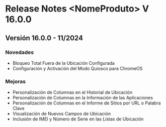 # Release Notes \<NomeProduto> V 16.0.0

## **Versión 16.0.0 - 11/2024**

### **Novedades**

* Bloqueo Total Fuera de la Ubicación Configurada
* Configuración y Activación del Modo Quiosco para ChromeOS

### **Mejoras**

* Personalización de Columnas en el Historial de Ubicación
* Personalización de Columnas en la Información de las Aplicaciones
* Personalización de Columnas en el Informe de Sitios por URL o Palabra Clave
* Visualización de Nuevos Campos de Ubicación
* Inclusión de IMEI y Número de Serie en las Listas de Ubicación

